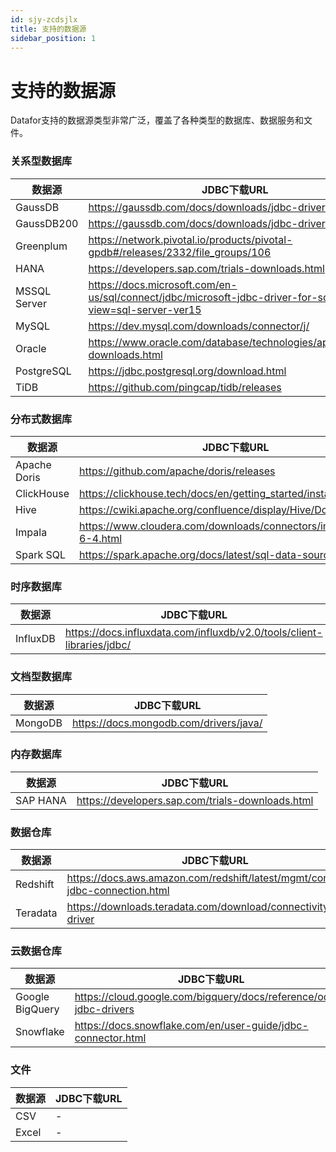 ```yaml
---
id: sjy-zcdsjlx
title: 支持的数据源
sidebar_position: 1
---
```

# 支持的数据源

Datafor支持的数据源类型非常广泛，覆盖了各种类型的数据库、数据服务和文件。

### 关系型数据库

| 数据源       | JDBC下载URL                                                  |
| ------------ | ------------------------------------------------------------ |
| GaussDB      | https://gaussdb.com/docs/downloads/jdbc-driver.html          |
| GaussDB200   | https://gaussdb.com/docs/downloads/jdbc-driver.html          |
| Greenplum    | https://network.pivotal.io/products/pivotal-gpdb#/releases/2332/file_groups/106 |
| HANA         | https://developers.sap.com/trials-downloads.html             |
| MSSQL Server | https://docs.microsoft.com/en-us/sql/connect/jdbc/microsoft-jdbc-driver-for-sql-server?view=sql-server-ver15 |
| MySQL        | https://dev.mysql.com/downloads/connector/j/                 |
| Oracle       | https://www.oracle.com/database/technologies/appdev/jdbc-downloads.html |
| PostgreSQL   | https://jdbc.postgresql.org/download.html                    |
| TiDB         | https://github.com/pingcap/tidb/releases                     |

### 分布式数据库

| 数据源       | JDBC下载URL                                                  |
| ------------ | ------------------------------------------------------------ |
| Apache Doris | https://github.com/apache/doris/releases                     |
| ClickHouse   | https://clickhouse.tech/docs/en/getting_started/install/     |
| Hive         | https://cwiki.apache.org/confluence/display/Hive/Downloads   |
| Impala       | https://www.cloudera.com/downloads/connectors/impala/jdbc/2-6-4.html |
| Spark SQL    | https://spark.apache.org/docs/latest/sql-data-sources-jdbc.html |

### 时序数据库

| 数据源   | JDBC下载URL                                                  |
| -------- | ------------------------------------------------------------ |
| InfluxDB | https://docs.influxdata.com/influxdb/v2.0/tools/client-libraries/jdbc/ |

### 文档型数据库

| 数据源  | JDBC下载URL                            |
| ------- | -------------------------------------- |
| MongoDB | https://docs.mongodb.com/drivers/java/ |

### 内存数据库

| 数据源   | JDBC下载URL                                      |
| -------- | ------------------------------------------------ |
| SAP HANA | https://developers.sap.com/trials-downloads.html |

### 数据仓库

| 数据源   | JDBC下载URL                                                  |
| -------- | ------------------------------------------------------------ |
| Redshift | https://docs.aws.amazon.com/redshift/latest/mgmt/configure-jdbc-connection.html |
| Teradata | https://downloads.teradata.com/download/connectivity/jdbc-driver |

### 云数据仓库

| 数据源          | JDBC下载URL                                                  |
| --------------- | ------------------------------------------------------------ |
| Google BigQuery | https://cloud.google.com/bigquery/docs/reference/odbc-jdbc-drivers |
| Snowflake       | https://docs.snowflake.com/en/user-guide/jdbc-connector.html |

### 文件

| 数据源 | JDBC下载URL |
| ------ | ----------- |
| CSV    | -           |
| Excel  | -           |
